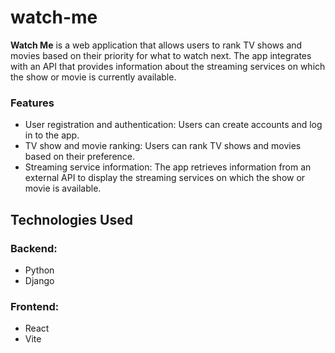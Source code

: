 # watch-me

**Watch Me** is a web application that allows users to rank TV shows and movies based on their priority for what to watch next. The app integrates with an API that provides information about the streaming services on which the show or movie is currently available.

### Features
- User registration and authentication: Users can create accounts and log in to the app.
- TV show and movie ranking: Users can rank TV shows and movies based on their preference.
- Streaming service information: The app retrieves information from an external API to display the streaming services on which the show or movie is available.

## Technologies Used

### Backend:
- Python
- Django

### Frontend:
- React
- Vite